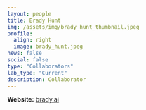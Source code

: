 ```yaml
---
layout: people
title: Brady Hunt
img: /assets/img/brady_hunt_thumbnail.jpeg
profile:
  align: right
  image: brady_hunt.jpeg
news: false
social: false
type: "Collaborators"
lab_type: "Current"
description: Collaborator
---
```

**Website:** [brady.ai](brady.ai)
